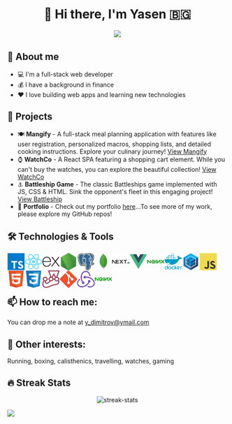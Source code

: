 <h1 align="center">👋 Hi there, I'm Yasen 🇧🇬  </h1>
<p align="center">
  <img src="https://readme-typing-svg.demolab.com/?lines=Full+Stack+Web+Developer&center=true&width=500&height=40">
</p>

## 📖 About me

* 💻 I'm a full-stack web developer
* 💰 I have a background in finance
* ❤️ I love building web apps and learning new technologies

## 🔭 Projects
- 🍽️ **Mangify** - A full-stack meal planning application with features like user registration, personalized macros, shopping lists, and detailed cooking instructions. Explore your culinary journey! [View Mangify](https://github.com/blancpain/mangify)
- ⌚ **WatchCo** - A React SPA featuring a shopping cart element. While you can't buy the watches, you can explore the beautiful collection! [View WatchCo](https://github.com/blancpain/shopping-cart)
- ⚓ **Battleship Game** - The classic Battleships game implemented with JS, CSS & HTML. Sink the opponent's fleet in this engaging project! [View Battleship](https://github.com/blancpain/battleship)
- 💼 **Portfolio** - Check out my portfolio [here](https://portfolio-dusky-xi-94.vercel.app/)...To see more of my work, please explore my GitHub repos!
  
## 🛠️ Technologies & Tools
<img align="left" alt="typescript" width="40px" src="https://github.com/devicons/devicon/blob/master/icons/typescript/typescript-original.svg" />
<img align="left" alt="react" width="40px" src="https://github.com/devicons/devicon/blob/master/icons/react/react-original.svg" />
<img align="left" alt="express" width="40px" src="https://github.com/devicons/devicon/blob/master/icons/express/express-original.svg" />
<img align="left" alt="nodejs" width="40px" src="https://github.com/devicons/devicon/blob/master/icons/nodejs/nodejs-original.svg" />
<img align="left" alt="postgresql" width="40px" src="https://github.com/devicons/devicon/blob/master/icons/postgresql/postgresql-original.svg" />
<img align="left" alt="mongodb" width="40px" src="https://github.com/devicons/devicon/blob/master/icons/mongodb/mongodb-original.svg" />
<img align="left" alt="nextjs" width="40px" src="https://github.com/devicons/devicon/blob/master/icons/nextjs/nextjs-original-wordmark.svg" />
<img align="left" alt="vuejs" width="40px" src="https://github.com/devicons/devicon/blob/master/icons/vuejs/vuejs-original.svg" />
<img align="left" alt="prisma" width="40px" src="https://raw.githubusercontent.com/devicons/devicon/master/icons/nginx/nginx-original.svg" />
<img align="left" alt="docker" width="40px" src="https://raw.githubusercontent.com/devicons/devicon/master/icons/docker/docker-plain-wordmark.svg" />
<img align="left" alt="sequelize" width="40px" src="https://github.com/devicons/devicon/blob/master/icons/sequelize/sequelize-original.svg" />
<img align="left" alt="javascript" width="40px" src="https://github.com/devicons/devicon/blob/master/icons/javascript/javascript-original.svg" />
<img align="left" alt="html" width="40px" src="https://github.com/devicons/devicon/blob/master/icons/html5/html5-original.svg" />
<img align="left" alt="css" width="40px" src="https://github.com/devicons/devicon/blob/master/icons/css3/css3-original.svg" />
<img align="left" alt="jest" width="40px" src="https://github.com/devicons/devicon/blob/master/icons/jest/jest-plain.svg" />
<img align="left" alt="git" width="40px" src="https://github.com/devicons/devicon/blob/master/icons/git/git-original.svg" />
<img align="left" alt="redux" width="40px" src="https://github.com/devicons/devicon/blob/master/icons/redux/redux-original.svg" />
<img align="left" alt="nginx" width="40px" src="https://raw.githubusercontent.com/devicons/devicon/master/icons/nginx/nginx-original.svg" />
<br><br><br><br>

## 📫 How to reach me:
You can drop me a note at y_dimitrov@ymail.com
<br>

## 🤹 Other interests: 
Running, boxing, calisthenics, travelling, watches, gaming
<br>

## 🔥 Streak Stats
<p align="center"> <img src="https://streak-stats.demolab.com/?user=blancpain&theme=tokyonight" alt="streak-stats" /> </p>

![](https://komarev.com/ghpvc/?username=blancpain)
